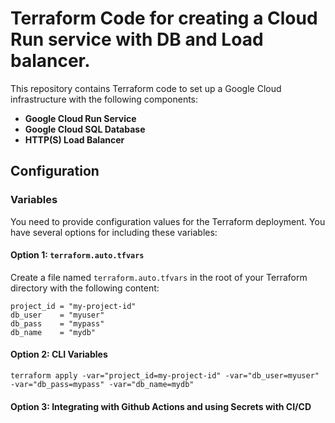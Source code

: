 # Terraform Code for creating a Cloud Run service with DB and Load balancer.

This repository contains Terraform code to set up a Google Cloud infrastructure with the following components:

- **Google Cloud Run Service**
- **Google Cloud SQL Database**
- **HTTP(S) Load Balancer**

## Configuration

### Variables



You need to provide configuration values for the Terraform deployment. You have several options for including these variables:

#### Option 1: `terraform.auto.tfvars`

Create a file named `terraform.auto.tfvars` in the root of your Terraform directory with the following content:

```
project_id = "my-project-id"
db_user    = "myuser"
db_pass    = "mypass"
db_name    = "mydb"
```


#### Option 2: CLI Variables

`terraform apply -var="project_id=my-project-id" -var="db_user=myuser" -var="db_pass=mypass" -var="db_name=mydb"`


#### Option 3: Integrating with Github Actions and using Secrets with CI/CD

